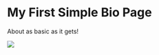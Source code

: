 # My First Simple Bio Page
About as basic as it gets!

![](https://media.giphy.com/media/N2JaONOG63aMM/giphy.gif)
